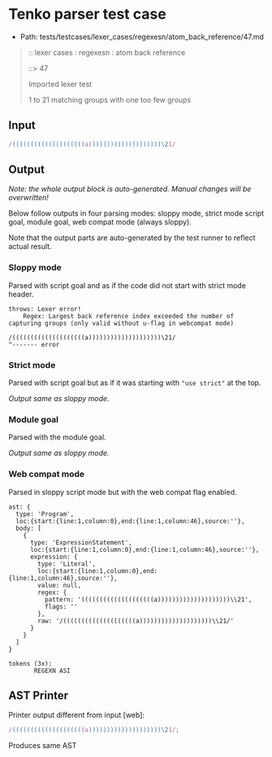 # Tenko parser test case

- Path: tests/testcases/lexer_cases/regexesn/atom_back_reference/47.md

> :: lexer cases : regexesn : atom back reference
>
> ::> 47
>
> Imported lexer test
>
> 1 to 21 matching groups with one too few groups

## Input

`````js
/((((((((((((((((((((a))))))))))))))))))))\21/
`````

## Output

_Note: the whole output block is auto-generated. Manual changes will be overwritten!_

Below follow outputs in four parsing modes: sloppy mode, strict mode script goal, module goal, web compat mode (always sloppy).

Note that the output parts are auto-generated by the test runner to reflect actual result.

### Sloppy mode

Parsed with script goal and as if the code did not start with strict mode header.

`````
throws: Lexer error!
    Regex: Largest back reference index exceeded the number of capturing groups (only valid without u-flag in webcompat mode)

/((((((((((((((((((((a))))))))))))))))))))\21/
^------- error
`````

### Strict mode

Parsed with script goal but as if it was starting with `"use strict"` at the top.

_Output same as sloppy mode._

### Module goal

Parsed with the module goal.

_Output same as sloppy mode._

### Web compat mode

Parsed in sloppy script mode but with the web compat flag enabled.

`````
ast: {
  type: 'Program',
  loc:{start:{line:1,column:0},end:{line:1,column:46},source:''},
  body: [
    {
      type: 'ExpressionStatement',
      loc:{start:{line:1,column:0},end:{line:1,column:46},source:''},
      expression: {
        type: 'Literal',
        loc:{start:{line:1,column:0},end:{line:1,column:46},source:''},
        value: null,
        regex: {
          pattern: '((((((((((((((((((((a))))))))))))))))))))\\21',
          flags: ''
        },
        raw: '/((((((((((((((((((((a))))))))))))))))))))\\21/'
      }
    }
  ]
}

tokens (3x):
       REGEXN ASI
`````


## AST Printer

Printer output different from input [web]:

````js
/((((((((((((((((((((a))))))))))))))))))))\21/;
````

Produces same AST
